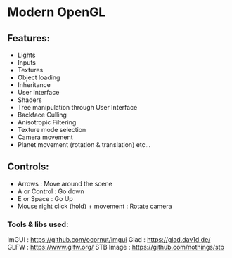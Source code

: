 # Modern OpenGL

## Features:
- Lights
- Inputs
- Textures
- Object loading
- Inheritance
- User Interface
- Shaders
- Tree manipulation through User Interface
- Backface Culling
- Anisotropic Filtering
- Texture mode selection
- Camera movement
- Planet movement (rotation & translation)
etc...

## Controls:
- Arrows : Move around the scene
- A or Control : Go down
- E or Space : Go Up
- Mouse right click (hold) + movement : Rotate camera

### Tools & libs used:

ImGUI : https://github.com/ocornut/imgui
Glad : https://glad.dav1d.de/
GLFW : https://www.glfw.org/
STB Image : https://github.com/nothings/stb
